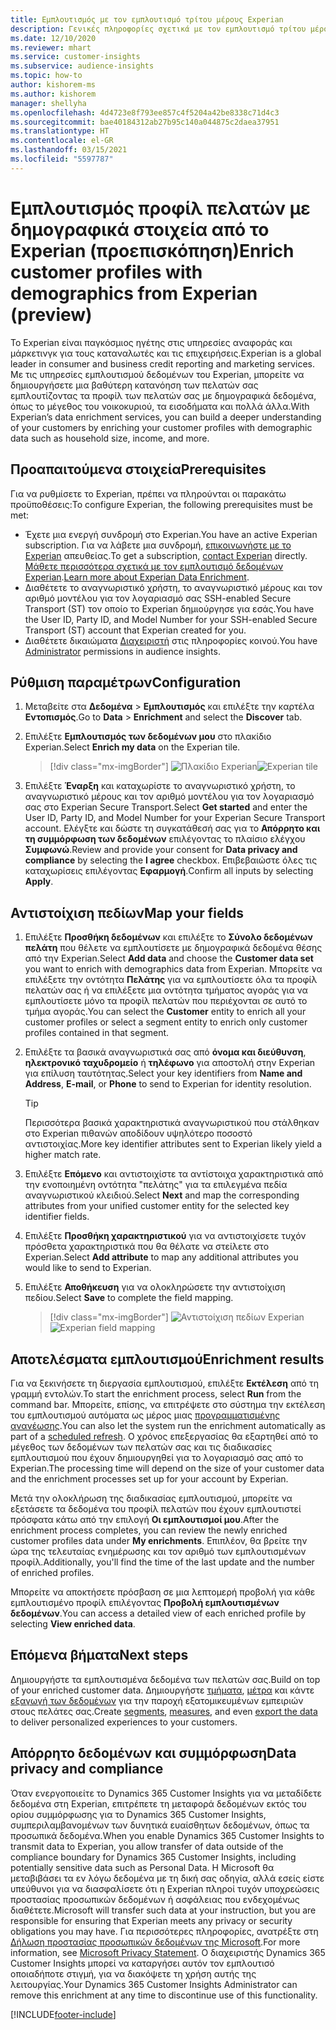 ```yaml
---
title: Εμπλουτισμός με τον εμπλουτισμό τρίτου μέρους Experian
description: Γενικές πληροφορίες σχετικά με τον εμπλουτισμό τρίτου μέρους της Experian.
ms.date: 12/10/2020
ms.reviewer: mhart
ms.service: customer-insights
ms.subservice: audience-insights
ms.topic: how-to
author: kishorem-ms
ms.author: kishorem
manager: shellyha
ms.openlocfilehash: 4d4723e8f793ee857c4f5204a42be8338c71d4c3
ms.sourcegitcommit: bae40184312ab27b95c140a044875c2daea37951
ms.translationtype: HT
ms.contentlocale: el-GR
ms.lasthandoff: 03/15/2021
ms.locfileid: "5597787"
---
```

# <a name="enrich-customer-profiles-with-demographics-from-experian-preview"></a><span data-ttu-id="64458-103">Εμπλουτισμός προφίλ πελατών με δημογραφικά στοιχεία από το Experian (προεπισκόπηση)</span><span class="sxs-lookup"><span data-stu-id="64458-103">Enrich customer profiles with demographics from Experian (preview)</span></span>

<span data-ttu-id="64458-104">Το Experian είναι παγκόσμιος ηγέτης στις υπηρεσίες αναφοράς και μάρκετινγκ για τους καταναλωτές και τις επιχειρήσεις.</span><span class="sxs-lookup"><span data-stu-id="64458-104">Experian is a global leader in consumer and business credit reporting and marketing services.</span></span> <span data-ttu-id="64458-105">Με τις υπηρεσίες εμπλουτισμού δεδομένων του Experian, μπορείτε να δημιουργήσετε μια βαθύτερη κατανόηση των πελατών σας εμπλουτίζοντας τα προφίλ των πελατών σας με δημογραφικά δεδομένα, όπως το μέγεθος του νοικοκυριού, τα εισοδήματα και πολλά άλλα.</span><span class="sxs-lookup"><span data-stu-id="64458-105">With Experian’s data enrichment services, you can build a deeper understanding of your customers by enriching your customer profiles with demographic data such as household size, income, and more.</span></span>

## <a name="prerequisites"></a><span data-ttu-id="64458-106">Προαπαιτούμενα στοιχεία</span><span class="sxs-lookup"><span data-stu-id="64458-106">Prerequisites</span></span>

<span data-ttu-id="64458-107">Για να ρυθμίσετε το Experian, πρέπει να πληρούνται οι παρακάτω προϋποθέσεις:</span><span class="sxs-lookup"><span data-stu-id="64458-107">To configure Experian, the following prerequisites must be met:</span></span>

- <span data-ttu-id="64458-108">Έχετε μια ενεργή συνδρομή στο Experian.</span><span class="sxs-lookup"><span data-stu-id="64458-108">You have an active Experian subscription.</span></span> <span data-ttu-id="64458-109">Για να λάβετε μια συνδρομή, [επικοινωνήστε με το Experian](https://www.experian.com/marketing-services/contact) απευθείας.</span><span class="sxs-lookup"><span data-stu-id="64458-109">To get a subscription, [contact Experian](https://www.experian.com/marketing-services/contact) directly.</span></span> <span data-ttu-id="64458-110">[Μάθετε περισσότερα σχετικά με τον εμπλουτισμό δεδομένων Experian](https://www.experian.com/marketing-services/microsoft?cmpid=ems_web_mci_cdppage).</span><span class="sxs-lookup"><span data-stu-id="64458-110">[Learn more about Experian Data Enrichment](https://www.experian.com/marketing-services/microsoft?cmpid=ems_web_mci_cdppage).</span></span>
- <span data-ttu-id="64458-111">Διαθέτετε το αναγνωριστικό χρήστη, το αναγνωριστικό μέρους και τον αριθμό μοντέλου για τον λογαριασμό σας SSH-enabled Secure Transport (ST) τον οποίο το Experian δημιούργησε για εσάς.</span><span class="sxs-lookup"><span data-stu-id="64458-111">You have the User ID, Party ID, and Model Number for your SSH-enabled Secure Transport (ST) account that Experian created for you.</span></span>
- <span data-ttu-id="64458-112">Διαθέτετε δικαιώματα [Διαχειριστή](permissions.md#administrator) στις πληροφορίες κοινού.</span><span class="sxs-lookup"><span data-stu-id="64458-112">You have [Administrator](permissions.md#administrator) permissions in audience insights.</span></span>

## <a name="configuration"></a><span data-ttu-id="64458-113">Ρύθμιση παραμέτρων</span><span class="sxs-lookup"><span data-stu-id="64458-113">Configuration</span></span>

1. <span data-ttu-id="64458-114">Μεταβείτε στα **Δεδομένα** > **Εμπλουτισμός** και επιλέξτε την καρτέλα **Εντοπισμός**.</span><span class="sxs-lookup"><span data-stu-id="64458-114">Go to **Data** > **Enrichment** and select the **Discover** tab.</span></span>

1. <span data-ttu-id="64458-115">Επιλέξτε **Εμπλουτισμός των δεδομένων μου** στο πλακίδιο Experian.</span><span class="sxs-lookup"><span data-stu-id="64458-115">Select **Enrich my data** on the Experian tile.</span></span>

   > [!div class="mx-imgBorder"]
   > <span data-ttu-id="64458-116">![Πλακίδιο Experian](media/experian-tile.png "Πλακίδιο Experian")</span><span class="sxs-lookup"><span data-stu-id="64458-116">![Experian tile](media/experian-tile.png "Experian tile")</span></span>

1. <span data-ttu-id="64458-117">Επιλέξτε **Έναρξη** και καταχωρίστε το αναγνωριστικό χρήστη, το αναγνωριστικό μέρους και τον αριθμό μοντέλου για τον λογαριασμό σας στο Experian Secure Transport.</span><span class="sxs-lookup"><span data-stu-id="64458-117">Select **Get started** and enter the User ID, Party ID, and Model Number for your Experian Secure Transport account.</span></span> <span data-ttu-id="64458-118">Ελέγξτε και δώστε τη συγκατάθεσή σας για το **Απόρρητο και τη συμμόρφωση των δεδομένων** επιλέγοντας το πλαίσιο ελέγχου **Συμφωνώ**.</span><span class="sxs-lookup"><span data-stu-id="64458-118">Review and provide your consent for **Data privacy and compliance** by selecting the **I agree** checkbox.</span></span> <span data-ttu-id="64458-119">Επιβεβαιώστε όλες τις καταχωρίσεις επιλέγοντας **Εφαρμογή**.</span><span class="sxs-lookup"><span data-stu-id="64458-119">Confirm all inputs by selecting **Apply**.</span></span>

## <a name="map-your-fields"></a><span data-ttu-id="64458-120">Αντιστοίχιση πεδίων</span><span class="sxs-lookup"><span data-stu-id="64458-120">Map your fields</span></span>

1.  <span data-ttu-id="64458-121">Επιλέξτε **Προσθήκη δεδομένων** και επιλέξτε το **Σύνολο δεδομένων πελάτη** που θέλετε να εμπλουτίσετε με δημογραφικά δεδομένα θέσης από την Experian.</span><span class="sxs-lookup"><span data-stu-id="64458-121">Select **Add data** and choose the **Customer data set** you want to enrich with demographics data from Experian.</span></span> <span data-ttu-id="64458-122">Μπορείτε να επιλέξετε την οντότητα **Πελάτης** για να εμπλουτίσετε όλα τα προφίλ πελατών σας ή να επιλέξετε μια οντότητα τμήματος αγοράς για να εμπλουτίσετε μόνο τα προφίλ πελατών που περιέχονται σε αυτό το τμήμα αγοράς.</span><span class="sxs-lookup"><span data-stu-id="64458-122">You can select the **Customer** entity to enrich all your customer profiles or select a segment entity to enrich only customer profiles contained in that segment.</span></span>

1. <span data-ttu-id="64458-123">Επιλέξτε τα βασικά αναγνωριστικά σας από **όνομα και διεύθυνση**, **ηλεκτρονικό ταχυδρομείο** ή **τηλέφωνο** για αποστολή στην Experian για επίλυση ταυτότητας.</span><span class="sxs-lookup"><span data-stu-id="64458-123">Select your key identifiers from **Name and Address**, **E-mail**, or **Phone** to send to Experian for identity resolution.</span></span>

   > [!TIP]
   > <span data-ttu-id="64458-124">Περισσότερα βασικά χαρακτηριστικά αναγνωριστικού που στάλθηκαν στο Experian πιθανών αποδίδουν υψηλότερο ποσοστό αντιστοιχίας.</span><span class="sxs-lookup"><span data-stu-id="64458-124">More key identifier attributes sent to Experian likely yield a higher match rate.</span></span>

1. <span data-ttu-id="64458-125">Επιλέξτε **Επόμενο** και αντιστοιχίστε τα αντίστοιχα χαρακτηριστικά από την ενοποιημένη οντότητα "πελάτης" για τα επιλεγμένα πεδία αναγνωριστικού κλειδιού.</span><span class="sxs-lookup"><span data-stu-id="64458-125">Select **Next** and map the corresponding attributes from your unified customer entity for the selected key identifier fields.</span></span>

1. <span data-ttu-id="64458-126">Επιλέξτε **Προσθήκη χαρακτηριστικού** για να αντιστοιχίσετε τυχόν πρόσθετα χαρακτηριστικά που θα θέλατε να στείλετε στο Experian.</span><span class="sxs-lookup"><span data-stu-id="64458-126">Select **Add attribute** to map any additional attributes you would like to send to Experian.</span></span>

1.  <span data-ttu-id="64458-127">Επιλέξτε **Αποθήκευση** για να ολοκληρώσετε την αντιστοίχιση πεδίου.</span><span class="sxs-lookup"><span data-stu-id="64458-127">Select **Save** to complete the field mapping.</span></span>

    > [!div class="mx-imgBorder"]
    > <span data-ttu-id="64458-128">![Αντιστοίχιση πεδίων Experian](media/experian-field-mapping.png "Αντιστοίχιση πεδίων Experian")</span><span class="sxs-lookup"><span data-stu-id="64458-128">![Experian field mapping](media/experian-field-mapping.png "Experian field mapping")</span></span>

## <a name="enrichment-results"></a><span data-ttu-id="64458-129">Αποτελέσματα εμπλουτισμού</span><span class="sxs-lookup"><span data-stu-id="64458-129">Enrichment results</span></span>

<span data-ttu-id="64458-130">Για να ξεκινήσετε τη διεργασία εμπλουτισμού, επιλέξτε **Εκτέλεση** από τη γραμμή εντολών.</span><span class="sxs-lookup"><span data-stu-id="64458-130">To start the enrichment process, select **Run** from the command bar.</span></span> <span data-ttu-id="64458-131">Μπορείτε, επίσης, να επιτρέψετε στο σύστημα την εκτέλεση του εμπλουτισμού αυτόματα ως μέρος μιας [προγραμματισμένης ανανέωσης](system.md#schedule-tab).</span><span class="sxs-lookup"><span data-stu-id="64458-131">You can also let the system run the enrichment automatically as part of a [scheduled refresh](system.md#schedule-tab).</span></span> <span data-ttu-id="64458-132">Ο χρόνος επεξεργασίας θα εξαρτηθεί από το μέγεθος των δεδομένων των πελατών σας και τις διαδικασίες εμπλουτισμού που έχουν δημιουργηθεί για το λογαριασμό σας από το Experian.</span><span class="sxs-lookup"><span data-stu-id="64458-132">The processing time will depend on the size of your customer data and the enrichment processes set up for your account by Experian.</span></span>

<span data-ttu-id="64458-133">Μετά την ολοκλήρωση της διαδικασίας εμπλουτισμού, μπορείτε να εξετάσετε τα δεδομένα του προφίλ πελατών που έχουν εμπλουτιστεί πρόσφατα κάτω από την επιλογή **Οι εμπλουτισμοί μου**.</span><span class="sxs-lookup"><span data-stu-id="64458-133">After the enrichment process completes, you can review the newly enriched customer profiles data under **My enrichments**.</span></span> <span data-ttu-id="64458-134">Επιπλέον, θα βρείτε την ώρα της τελευταίας ενημέρωσης και τον αριθμό των εμπλουτισμένων προφίλ.</span><span class="sxs-lookup"><span data-stu-id="64458-134">Additionally, you'll find the time of the last update and the number of enriched profiles.</span></span>

<span data-ttu-id="64458-135">Μπορείτε να αποκτήσετε πρόσβαση σε μια λεπτομερή προβολή για κάθε εμπλουτισμένο προφίλ επιλέγοντας **Προβολή εμπλουτισμένων δεδομένων**.</span><span class="sxs-lookup"><span data-stu-id="64458-135">You can access a detailed view of each enriched profile by selecting **View enriched data**.</span></span>

## <a name="next-steps"></a><span data-ttu-id="64458-136">Επόμενα βήματα</span><span class="sxs-lookup"><span data-stu-id="64458-136">Next steps</span></span>

<span data-ttu-id="64458-137">Δημιουργήστε τα εμπλουτισμένα δεδομένα των πελατών σας.</span><span class="sxs-lookup"><span data-stu-id="64458-137">Build on top of your enriched customer data.</span></span> <span data-ttu-id="64458-138">Δημιουργήστε [τμήματα](segments.md), [μέτρα](measures.md) και κάντε [εξαγωγή των δεδομένων](export-destinations.md) για την παροχή εξατομικευμένων εμπειριών στους πελάτες σας.</span><span class="sxs-lookup"><span data-stu-id="64458-138">Create [segments](segments.md), [measures](measures.md), and even [export the data](export-destinations.md) to deliver personalized experiences to your customers.</span></span>

## <a name="data-privacy-and-compliance"></a><span data-ttu-id="64458-139">Απόρρητο δεδομένων και συμμόρφωση</span><span class="sxs-lookup"><span data-stu-id="64458-139">Data privacy and compliance</span></span>

<span data-ttu-id="64458-140">Όταν ενεργοποιείτε το Dynamics 365 Customer Insights για να μεταδίδετε δεδομένα στη Experian, επιτρέπετε τη μεταφορά δεδομένων εκτός του ορίου συμμόρφωσης για το Dynamics 365 Customer Insights, συμπεριλαμβανομένων των δυνητικά ευαίσθητων δεδομένων, όπως τα προσωπικά δεδομένα.</span><span class="sxs-lookup"><span data-stu-id="64458-140">When you enable Dynamics 365 Customer Insights to transmit data to Experian, you allow transfer of data outside of the compliance boundary for Dynamics 365 Customer Insights, including potentially sensitive data such as Personal Data.</span></span> <span data-ttu-id="64458-141">Η Microsoft θα μεταβιβάσει τα εν λόγω δεδομένα με τη δική σας οδηγία, αλλά εσείς είστε υπεύθυνοι για να διασφαλίσετε ότι η Experian πληροί τυχόν υποχρεώσεις προστασίας προσωπικών δεδομένων ή ασφάλειας που ενδεχομένως διαθέτετε.</span><span class="sxs-lookup"><span data-stu-id="64458-141">Microsoft will transfer such data at your instruction, but you are responsible for ensuring that Experian meets any privacy or security obligations you may have.</span></span> <span data-ttu-id="64458-142">Για περισσότερες πληροφορίες, ανατρέξτε στη [Δήλωση προστασίας προσωπικών δεδομένων της Microsoft](https://go.microsoft.com/fwlink/?linkid=396732).</span><span class="sxs-lookup"><span data-stu-id="64458-142">For more information, see [Microsoft Privacy Statement](https://go.microsoft.com/fwlink/?linkid=396732).</span></span>
<span data-ttu-id="64458-143">Ο διαχειριστής Dynamics 365 Customer Insights μπορεί να καταργήσει αυτόν τον εμπλουτισό οποιαδήποτε στιγμή, για να διακόψετε τη χρήση αυτής της λειτουργίας.</span><span class="sxs-lookup"><span data-stu-id="64458-143">Your Dynamics 365 Customer Insights Administrator can remove this enrichment at any time to discontinue use of this functionality.</span></span>


[!INCLUDE[footer-include](../includes/footer-banner.md)]